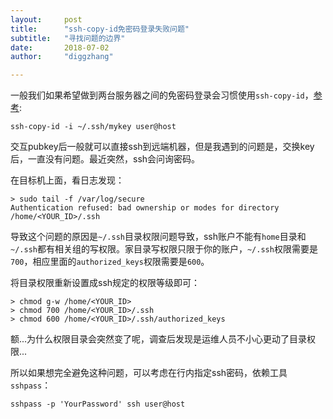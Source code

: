 ```yaml
---
layout:     post
title:      "ssh-copy-id免密码登录失败问题"
subtitle:   "寻找问题的边界"
date:       2018-07-02
author:     "diggzhang"

---
```



一般我们如果希望做到两台服务器之间的免密码登录会习惯使用`ssh-copy-id`，[参考](https://www.ssh.com/ssh/copy-id):


```shell
ssh-copy-id -i ~/.ssh/mykey user@host
```

交互pubkey后一般就可以直接ssh到远端机器，但是我遇到的问题是，交换key后，一直没有问题。最近突然，ssh会问询密码。

在目标机上面，看日志发现：

```shell
> sudo tail -f /var/log/secure
Authentication refused: bad ownership or modes for directory /home/<YOUR_ID>/.ssh
```

导致这个问题的原因是`~/.ssh`目录权限问题导致，ssh账户不能有`home`目录和`~/.ssh`都有相关组的写权限。家目录写权限只限于你的账户，`~/.ssh`权限需要是`700`，相应里面的`authorized_keys`权限需要是`600`。

将目录权限重新设置成ssh规定的权限等级即可：

```
> chmod g-w /home/<YOUR_ID>
> chmod 700 /home/<YOUR_ID>/.ssh
> chmod 600 /home/<YOUR_ID>/.ssh/authorized_keys
```

额...为什么权限目录会突然变了呢，调查后发现是运维人员不小心更动了目录权限...

所以如果想完全避免这种问题，可以考虑在行内指定ssh密码，依赖工具`sshpass`：

```
sshpass -p 'YourPassword' ssh user@host
```
